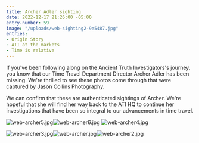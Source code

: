 ```yaml
---
title: Archer Adler sighting
date: 2022-12-17 21:26:00 -05:00
entry-number: 59
image: "/uploads/web-sighting2-9e5487.jpg"
entries:
- Origin Story
- ATI at the markets
- Time is relative
---
```


If you've been following along on the Ancient Truth Investigators's journey, you know that our Time Travel Department Director Archer Adler has been missing. We're thrilled to see these photos come through that were captured by Jason Collins Photography.

We can confirm that these are authenticated sightings of Archer. We're hopeful that she will find her way back to the ATI HQ to continue her investigations that have been so integral to our advancements in time travel. 

![web-archer5.jpg](/uploads/web-archer5.jpg)![web-archer6.jpg](https://manage.siteleaf.com/api/v2/sites/591a34b1734db84c33befa82/source/_uploads/web-archer6.jpg?download)
![web-archer4.jpg](/uploads/web-archer4.jpg)

![web-archer3.jpg](/uploads/web-archer3.jpg)![web-archer.jpg](/uploads/web-archer.jpg)![web-archer2.jpg](/uploads/web-archer2.jpg)